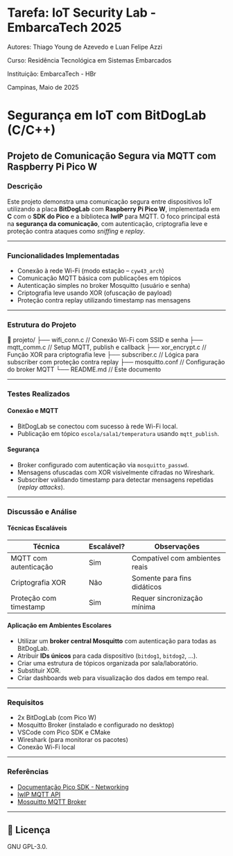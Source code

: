 # Tarefa: IoT Security Lab - EmbarcaTech 2025

Autores: Thiago Young de Azevedo e Luan Felipe Azzi

Curso: Residência Tecnológica em Sistemas Embarcados

Instituição: EmbarcaTech - HBr

Campinas, Maio de 2025

# Segurança em IoT com BitDogLab (C/C++)  
## Projeto de Comunicação Segura via MQTT com Raspberry Pi Pico W

### Descrição
Este projeto demonstra uma comunicação segura entre dispositivos IoT utilizando a placa **BitDogLab** com **Raspberry Pi Pico W**, implementada em **C** com o **SDK do Pico** e a biblioteca **lwIP** para MQTT. O foco principal está na **segurança da comunicação**, com autenticação, criptografia leve e proteção contra ataques como *sniffing* e *replay*.

---

### Funcionalidades Implementadas

- Conexão à rede Wi-Fi (modo estação – `cyw43_arch`)  
- Comunicação MQTT básica com publicações em tópicos  
- Autenticação simples no broker Mosquitto (usuário e senha)  
- Criptografia leve usando XOR (ofuscação de payload)  
- Proteção contra replay utilizando timestamp nas mensagens  

---

### Estrutura do Projeto

📁 projeto/
├── wifi_conn.c // Conexão Wi-Fi com SSID e senha
├── mqtt_comm.c // Setup MQTT, publish e callback
├── xor_encrypt.c // Função XOR para criptografia leve
├── subscriber.c // Lógica para subscriber com proteção contra replay
├── mosquitto.conf // Configuração do broker MQTT
└── README.md // Este documento


---

### Testes Realizados

#### Conexão e MQTT
- BitDogLab se conectou com sucesso à rede Wi-Fi local.
- Publicação em tópico `escola/sala1/temperatura` usando `mqtt_publish`.

#### Segurança
- Broker configurado com autenticação via `mosquitto_passwd`.
- Mensagens ofuscadas com XOR visivelmente cifradas no Wireshark.
- Subscriber validando timestamp para detectar mensagens repetidas (*replay attacks*).

---

### Discussão e Análise

#### Técnicas Escaláveis

| Técnica                        | Escalável? | Observações |
|-------------------------------|------------|-------------|
| MQTT com autenticação         |    Sim     | Compatível com ambientes reais |
| Criptografia XOR              |    Não     | Somente para fins didáticos |
| Proteção com timestamp        |    Sim     | Requer sincronização mínima |

#### Aplicação em Ambientes Escolares

- Utilizar um **broker central Mosquitto** com autenticação para todas as BitDogLab.
- Atribuir **IDs únicos** para cada dispositivo (`bitdog1`, `bitdog2`, ...).
- Criar uma estrutura de tópicos organizada por sala/laboratório.
- Substituir XOR.
- Criar dashboards web para visualização dos dados em tempo real.

---

### Requisitos

- 2x BitDogLab (com Pico W)
- Mosquitto Broker (instalado e configurado no desktop)
- VSCode com Pico SDK e CMake
- Wireshark (para monitorar os pacotes)
- Conexão Wi-Fi local

---

### Referências

- [Documentação Pico SDK - Networking](https://www.raspberrypi.com/documentation/pico-sdk/networking.html)  
- [lwIP MQTT API](https://www.nongnu.org/lwip/2_1_x/group__mqtt.html)  
- [Mosquitto MQTT Broker](https://mosquitto.org/)

---

## 📜 Licença
GNU GPL-3.0.
